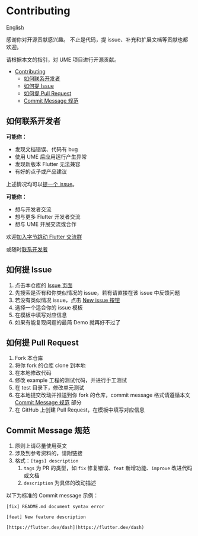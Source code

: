 # Contributing

[English](./CONTRIBUTING_en.md)

感谢你对开源贡献感兴趣。
不止是代码，提 issue、补充和扩展文档等贡献也都欢迎。

请根据本文的指引，对 UME 项目进行开源贡献。

- [Contributing](#contributing)
  - [如何联系开发者](#如何联系开发者)
  - [如何提 Issue](#如何提-issue)
  - [如何提 Pull Request](#如何提-pull-request)
  - [Commit Message 规范](#commit-message-规范)

## 如何联系开发者

**可能你：**

- 发现文档错误、代码有 bug
- 使用 UME 后应用运行产生异常
- 发现新版本 Flutter 无法兼容
- 有好的点子或产品建议

上述情况均可以[提一个 issue](#how-to-issue)。

**可能你：**

- 想与开发者交流
- 想与更多 Flutter 开发者交流
- 想与 UME 开展交流或合作

欢迎[加入字节跳动 Flutter 交流群](https://applink.feishu.cn/client/chat/chatter/add_by_link?link_token=b07u55bb-68f0-4a4b-871d-687637766a68)

或随时[联系开发者](mailto:zhaorui.dev@bytedance.com)

## 如何提 Issue

1. 点击本仓库的 [Issue 页面](https://github.com/bytedance/flutter_ume/issues)
2. 先搜索是否有和你类似情况的 issue，若有请直接在该 issue 中反馈问题
3. 若没有类似情况 issue，点击 [New issue 按钮](https://github.com/bytedance/flutter_ume/issues/new/choose)
4. 选择一个适合你的 issue 模板
5. 在模板中填写对应信息
6. 如果有能复现问题的最简 Demo 就再好不过了

## 如何提 Pull Request

1. Fork 本仓库
2. 将你 fork 的仓库 clone 到本地
3. 在本地修改代码
4. 修改 example 工程的测试代码，并进行手工测试
5. 在 test 目录下，修改单元测试
6. 在本地提交改动并推送到你 fork 的仓库，commit message 格式请遵循本文 [Commit Message 规范](#commit-message) 部分
7. 在 GitHub 上创建 Pull Request，在模板中填写对应信息

## Commit Message 规范

1. 原则上请尽量使用英文
2. 涉及到参考资料的，请附链接
3. 格式：`[tags] description`
   1. `tags` 为 PR 的类型，如 `fix` 修复错误、`feat` 新增功能、`improve` 改进代码或文档
   2. `description` 为具体的改动描述

以下为标准的 Commit message 示例：

``` plaintext
[fix] README.md document syntax error
```

``` plaintext
[feat] New feature description

[https://flutter.dev/dash](https://flutter.dev/dash)
```
